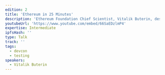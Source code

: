 ```yaml
---
edition: 2
title: 'Ethereum in 25 Minutes'
description: 'Ethereum Foundation Chief Scientist, Vitalik Buterin, describes Ethereum.'
youtubeUrl: 'https://www.youtube.com/embed/66SaEDzlmP4'
expertise: Intermediate
ipfsHash: ''
type: Talk
track: ''
tags:
  - devcon
  - testing
speakers:
  - Vitalik Buterin
---
```

